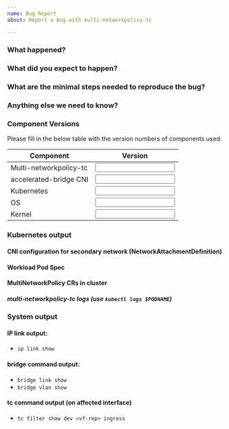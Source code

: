 ```yaml
---
name: Bug Report
about: Report a bug with multi-networkpolicy-tc

---
```

<!-- Please use this template while reporting a bug and provide as much relevant info as possible. Doing so give us the best chance to find a prompt resolution to your issue -->

### What happened?

### What did you expect to happen?

### What are the minimal steps needed to reproduce the bug?

### Anything else we need to know?

### Component Versions
Please fill in the below table with the version numbers of components used.

| Component              | Version              |
|------------------------|----------------------|
| Multi-networkpolicy-tc | <Input Version Here> |
| accelerated-bridge CNI | <Input Version Here> |
| Kubernetes             | <Input Version Here> | 
| OS                     | <Input Version Here> |
| Kernel                 | <Input Version Here> |

### Kubernetes output

#### CNI configuration for secondary network (NetworkAttachmentDefinition)

#### Workload Pod Spec

#### MultiNetworkPolicy CRs in cluster

##### multi-networkpolicy-tc logs (use `kubectl logs $PODNAME`)

### System output
#### IP link output:
- `ip link show`

#### bridge command output:
- `bridge link show`
- `bridge vlan show`

#### tc command output (on affected interface)
- `tc filter show dev <vf-rep> ingress`
